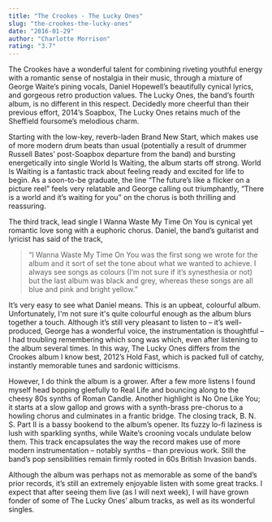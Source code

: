 ```yaml
---
title: "The Crookes - The Lucky Ones"
slug: "the-crookes-the-lucky-ones"
date: "2016-01-29"
author: "Charlotte Morrison"
rating: "3.7"
---
```


The Crookes have a wonderful talent for combining riveting youthful energy with a romantic sense of nostalgia in their music, through a mixture of George Waite’s pining vocals, Daniel Hopewell’s beautifully cynical lyrics, and gorgeous retro production values. The Lucky Ones, the band’s fourth album, is no different in this respect. Decidedly more cheerful than their previous effort, 2014’s Soapbox, The Lucky Ones retains much of the Sheffield foursome’s melodious charm.

Starting with the low-key, reverb-laden Brand New Start, which makes use of more modern drum beats than usual (potentially a result of drummer Russell Bates’ post-Soapbox departure from the band) and bursting energetically into single World Is Waiting, the album starts off strong. World Is Waiting is a fantastic track about feeling ready and excited for life to begin. As a soon-to-be graduate, the line “The future’s like a flicker on a picture reel” feels very relatable and George calling out triumphantly, “There is a world and it’s waiting for you” on the chorus is both thrilling and reassuring.

The third track, lead single I Wanna Waste My Time On You is cynical yet romantic love song with a euphoric chorus. Daniel, the band’s guitarist and lyricist has said of the track,

> “I Wanna Waste My Time On You was the first song we wrote for the album and it sort of set the tone about what we wanted to achieve. I always see songs as colours (I’m not sure if it’s synesthesia or not) but the last album was black and grey, whereas these songs are all blue and pink and bright yellow.”

It’s very easy to see what Daniel means. This is an upbeat, colourful album. Unfortunately, I'm not sure it's quite colourful enough as the album blurs together a touch. Although it’s still very pleasant to listen to – it’s well-produced, George has a wonderful voice, the instrumentation is thoughtful – I had troubling remembering which song was which, even after listening to the album several times. In this way, The Lucky Ones differs from the Crookes album I know best, 2012’s Hold Fast, which is packed full of catchy, instantly memorable tunes and sardonic witticisms.

However, I do think the album is a grower. After a few more listens I found myself head bopping gleefully to Real Life and bouncing along to the cheesy 80s synths of Roman Candle. Another highlight is No One Like You; it starts at a slow gallop and grows with a synth-brass pre-chorus to a howling chorus and culminates in a frantic bridge. The closing track, B. N. S. Part II is a bassy bookend to the album’s opener. Its fuzzy lo-fi laziness is lush with sparkling synths, while Waite’s crooning vocals undulate below them. This track encapsulates the way the record makes use of more modern instrumentation – notably synths – than previous work. Still the band’s pop sensibilities remain firmly rooted in 60s British Invasion bands.

Although the album was perhaps not as memorable as some of the band’s prior records, it’s still an extremely enjoyable listen with some great tracks. I expect that after seeing them live (as I will next week), I will have grown fonder of some of The Lucky Ones’ album tracks, as well as its wonderful singles.
